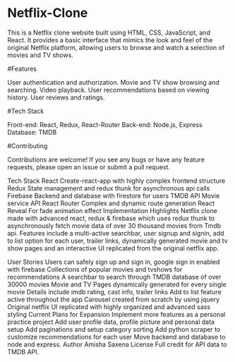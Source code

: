 # Netflix-Clone

This is a Netflix clone website built using HTML, CSS, JavaScript, and React. It provides a basic interface that mimics the look and feel of the original Netflix platform, allowing users to browse and watch a selection of movies and TV shows.

#Features

User authentication and authorization.
Movie and TV show browsing and searching.
Video playback.
User recommendations based on viewing history.
User reviews and ratings.

#Tech Stack

Front-end: React, Redux, React-Router
Back-end: Node.js, Express
Database: TMDB

#Contributing

Contributions are welcome! If you see any bugs or have any feature requests, please open an issue or submit a pull request.


Tech Stack
React
Create-react-app with highly complex frontend structure
Redux
State management and redux thunk for asynchronous api calls
Firebase
Backend and database with firestore for users
TMDB API
Movie service API
React Router
Complex and dynamic route generation
React Reveal
For fade animation effect
Implementation Highlights
Netflix clone made with advanced react, redux & firebase which uses redux thunk to asynchronously fetch movie data of over 30 thousand movies from Tmdb api. Features include a multi-active searchbar, user signup and signin, add to list option for each user, trailer links, dynamically generated movie and tv show pages and an interactive UI replicated from the original netflix app.

User Stories
Users can safely sign up and sign in, google sign in enabled with firebase
Collections of popular movies and tvshows for recommendations
A searchbar to search through TMDB database of over 30000 movies
Movie and TV Pages dynamically generated for every single movie
Details include imdb rating, cast info, trailer links
Add to list feature active throughout the app
Carousel created from scratch by using jquery
Original netflix UI replicated with highly organized and advanced sass styling
Current Plans for Expansion
Implement more features as a personal practice project
Add user profile data, profile picture and personal data setup
Add paginations and setup category sorting
Add python scraper to customize recommendations for each user
Move backend and database to node and express.
Author
Amisha Saxena
License
Full credit for API data to TMDB API.
